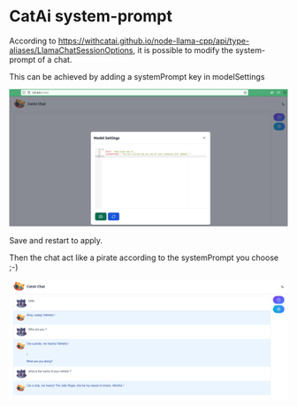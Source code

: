 # CatAi system-prompt

According to https://withcatai.github.io/node-llama-cpp/api/type-aliases/LlamaChatSessionOptions, 
it is possible to modify the system-prompt of a chat. 

This can be achieved by adding a systemPrompt key in modelSettings

![CatAi systemPrompt settings](system-prompt/settings.png)


Save and restart to apply. 

Then the chat act like a pirate according to the systemPrompt you choose ;-)

![CatAi systemPrompt demo](system-prompt/demo.png)